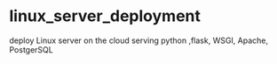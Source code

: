 # linux_server_deployment
deploy Linux server on the cloud serving python ,flask, WSGI, Apache, PostgerSQL

